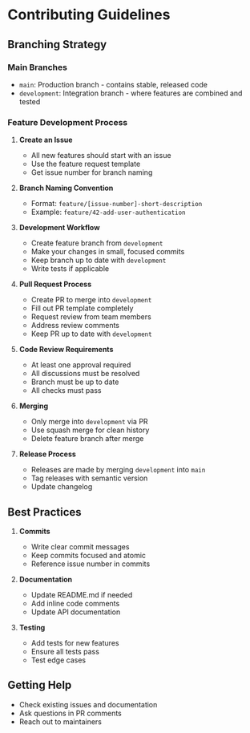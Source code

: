 # Contributing Guidelines

## Branching Strategy

### Main Branches
- `main`: Production branch - contains stable, released code
- `development`: Integration branch - where features are combined and tested

### Feature Development Process

1. **Create an Issue**
   - All new features should start with an issue
   - Use the feature request template
   - Get issue number for branch naming

2. **Branch Naming Convention**
   - Format: `feature/[issue-number]-short-description`
   - Example: `feature/42-add-user-authentication`

3. **Development Workflow**
   - Create feature branch from `development`
   - Make your changes in small, focused commits
   - Keep branch up to date with `development`
   - Write tests if applicable

4. **Pull Request Process**
   - Create PR to merge into `development`
   - Fill out PR template completely
   - Request review from team members
   - Address review comments
   - Keep PR up to date with `development`

5. **Code Review Requirements**
   - At least one approval required
   - All discussions must be resolved
   - Branch must be up to date
   - All checks must pass

6. **Merging**
   - Only merge into `development` via PR
   - Use squash merge for clean history
   - Delete feature branch after merge

7. **Release Process**
   - Releases are made by merging `development` into `main`
   - Tag releases with semantic version
   - Update changelog

## Best Practices

1. **Commits**
   - Write clear commit messages
   - Keep commits focused and atomic
   - Reference issue number in commits

2. **Documentation**
   - Update README.md if needed
   - Add inline code comments
   - Update API documentation

3. **Testing**
   - Add tests for new features
   - Ensure all tests pass
   - Test edge cases

## Getting Help

- Check existing issues and documentation
- Ask questions in PR comments
- Reach out to maintainers